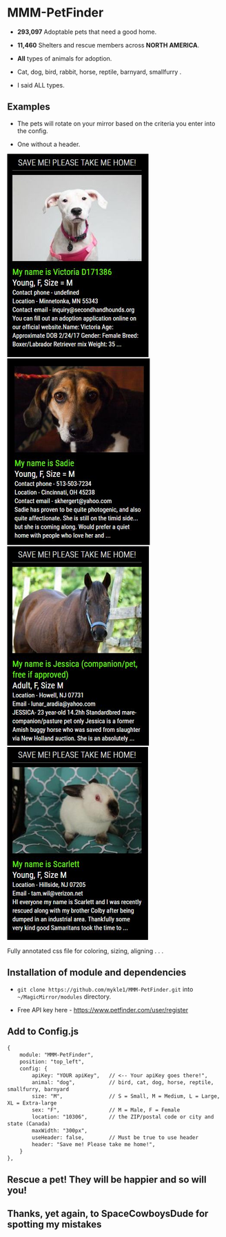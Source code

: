 # MMM-PetFinder

* **293,097** Adoptable pets that need a good home.

* **11,460** Shelters and rescue members across **NORTH AMERICA**.

* **All** types of animals for adoption.

* Cat, dog, bird, rabbit, horse, reptile, barnyard, smallfurry .

* I said ALL types.

## Examples

* The pets will rotate on your mirror based on the criteria you enter into the config.

* One without a header.

![](pix/1.JPG) ![](pix/2.JPG)
![](pix/3.JPG) ![](pix/4.JPG)

Fully annotated css file for coloring, sizing, aligning . . .

## Installation of module and dependencies

* `git clone https://github.com/mykle1/MMM-PetFinder.git` into `~/MagicMirror/modules` directory.

* Free API key here - https://www.petfinder.com/user/register

## Add to Config.js

    {
        module: "MMM-PetFinder",
        position: "top_left",
        config: {
			apiKey: "YOUR apiKey",   // <-- Your apiKey goes there!",
			animal: "dog",           // bird, cat, dog, horse, reptile, smallfurry, barnyard
			size: "M",               // S = Small, M = Medium, L = Large, XL = Extra-large
			sex: "F",                // M = Male, F = Female
			location: "10306",       // the ZIP/postal code or city and state (Canada)
			maxWidth: "300px",
			useHeader: false,        // Must be true to use header
			header: "Save me! Please take me home!",
        }
    },

## Rescue a pet! They will be happier and so will you!

## Thanks, yet again, to SpaceCowboysDude for spotting my mistakes
